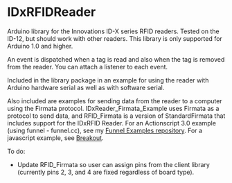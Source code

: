 IDxRFIDReader
===

Arduino library for the Innovations ID-X series RFID readers. Tested on the ID-12, but should work with other readers. This library is only supported for Arduino 1.0 and higher.

An event is dispatched when a tag is read and also when the tag is removed from the reader. You can attach a listener to each event.

Included in the library package in an example for using the reader with Arduino hardware serial as well as with software serial.

Also included are examples for sending data from the reader to a computer using the Firmata protocol. IDxReader_Firmata_Example uses Firmata as a protocol to send data, and RFID_Firmata is a version of StandardFirmata that includes support for the IDxRFID Reader. For an Actionscript 3.0 example (using funnel - funnel.cc), see my [Funnel Examples repository](https://github.com/soundanalogous/Funnel-AS3-Examples/tree/master/Custom_Examples).
For a javascript example, see [Breakout](https://github.com/soundanalogous/Breakout).

To do:

- Update RFID_Firmata so user can assign pins from the client library (currently pins 2, 3, and 4 are fixed regardless of board type).
